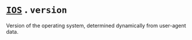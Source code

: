 # [`IOS`](/api/main/get-os.md) . `version`

Version of the operating system, determined dynamically from user-agent data. 
